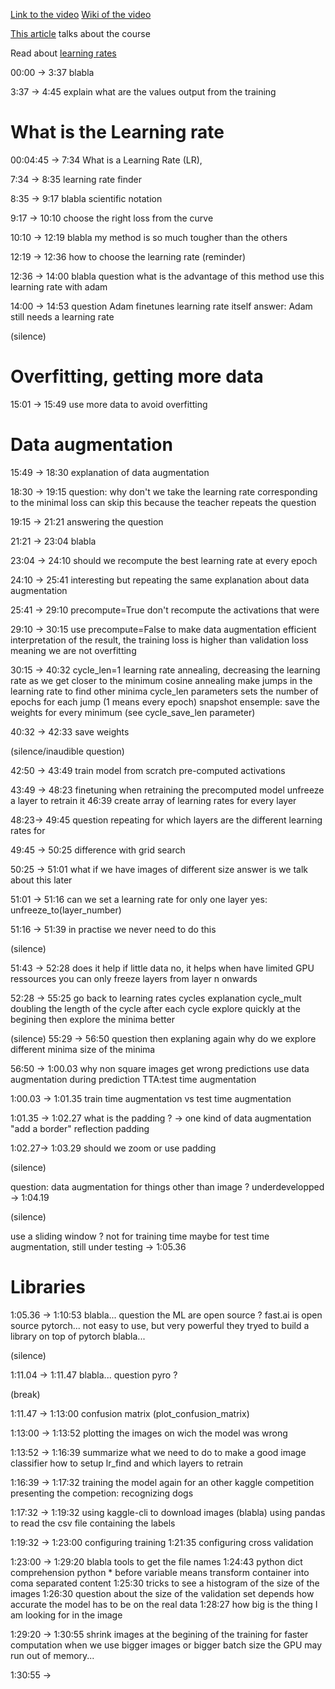 [Link to the video](https://www.youtube.com/watch?v=JNxcznsrRb8)
[Wiki of the video](http://forums.fast.ai/t/wiki-lesson-2/9399)

[This article](https://medium.com/@hiromi_suenaga/deep-learning-2-part-1-lesson-2-eeae2edd2be4) talks about the course

Read about [learning rates](https://towardsdatascience.com/understanding-learning-rates-and-how-it-improves-performance-in-deep-learning-d0d4059c1c10)

00:00 -> 3:37
blabla

3:37 -> 4:45 
explain what are the values output from the training

# What is the Learning rate

00:04:45 -> 7:34 What is a Learning Rate (LR),

7:34 -> 8:35 learning rate finder

8:35 -> 9:17 blabla scientific notation


9:17 -> 10:10
choose the right loss from the curve


10:10 -> 12:19
blabla my method is so much tougher than the others

12:19 -> 12:36
how to choose the learning rate (reminder)

12:36 -> 14:00
blabla 
question what is the advantage of this method
use this learning rate with adam

14:00 -> 14:53
question Adam finetunes learning rate itself
answer: Adam still needs a learning rate

(silence)

# Overfitting, getting more data

15:01 -> 15:49
use more data to avoid overfitting

# Data augmentation
15:49 -> 18:30
explanation of data augmentation

18:30 -> 19:15
question: why don't we take the learning rate corresponding to the minimal loss
can skip this because the teacher repeats the question

19:15 -> 21:21
answering the question

21:21 -> 23:04
blabla


23:04 -> 24:10
should we recompute the best learning rate at every epoch

24:10 -> 25:41
interesting but repeating the same explanation about data augmentation 

25:41 -> 29:10
precompute=True
don't recompute the activations that were 

29:10 -> 30:15
use precompute=False to make data augmentation efficient
interpretation of the result, the training loss is higher than validation loss meaning we are not overfitting

30:15 -> 40:32
cycle_len=1
learning rate annealing, decreasing the learning rate as we get closer to the minimum
cosine annealing
make jumps in the learning rate to find other minima
cycle_len parameters sets the number of epochs for each jump (1 means every epoch)
snapshot ensemple: save the weights for every minimum (see cycle_save_len parameter)

40:32 -> 42:33
save weights

(silence/inaudible question)

42:50 -> 43:49
train model from scratch
pre-computed activations

43:49 -> 48:23
finetuning
when retraining the precomputed model
unfreeze a layer to retrain it
46:39 create array of learning rates for every layer

48:23-> 49:45
question repeating for which layers are the different learning rates for

49:45 -> 50:25
difference with grid search

50:25 -> 51:01
what if we have images of different size
answer is we talk about this later

51:01 -> 51:16
can we set a learning rate for only one layer
yes: unfreeze_to(layer_number)

51:16 -> 51:39
in practise we never need to do this

(silence)

51:43 -> 52:28
does it help if little data
no, it helps when have limited GPU ressources
you can only freeze layers from layer n onwards


52:28 -> 55:25
go back to learning rates cycles explanation
cycle_mult doubling the length of the cycle after each cycle
explore quickly at the begining then explore the minima better

(silence)
55:29 -> 56:50
question then explaning again why do we explore different minima
size of the minima

56:50 -> 1:00.03
why non square images get wrong predictions
use data augmentation during prediction
TTA:test time augmentation

1:00.03 -> 1:01.35
train time augmentation vs test time augmentation

1:01.35 -> 1:02.27
what is the padding ?
-> one kind of data augmentation "add a border"
reflection padding


1:02.27-> 1:03.29
should we zoom or use padding

(silence)

question: data augmentation for things other than image ?
underdevelopped -> 1:04.19

(silence)

use a sliding window ?
not for training time
maybe for test time augmentation, still under testing -> 1:05.36

# Libraries

1:05.36 -> 1:10:53
blabla...
question the ML are open source ?
fast.ai is open source
pytorch... not easy to use, but very powerful
they tryed to build a library on top of pytorch
blabla...

(silence)

1:11.04 -> 1:11.47
blabla...
question pyro ?

(break)

1:11.47 -> 1:13:00
confusion matrix (plot_confusion_matrix)

1:13:00 -> 1:13:52
plotting the images on wich the model was wrong

1:13:52 -> 1:16:39
summarize what we need to do to make a good image classifier
how to setup lr_find and which layers to retrain

1:16:39 -> 1:17:32
training the model again for an other kaggle competition
presenting the competion: recognizing dogs

1:17:32 -> 1:19:32
using kaggle-cli to download images
(blabla)
using pandas to read the csv file containing the labels

1:19:32 -> 1:23:00
configuring training
1:21:35 configuring cross validation 


1:23:00 -> 1:29:20
blabla
tools to get the file names
1:24:43 python dict comprehension
python * before variable means transform container into coma separated content
1:25:30 tricks to see a histogram of the size of the images
1:26:30 question about the size of the validation set depends how accurate the model has to be on the real data
1:28:27 how big is the thing I am looking for in the image


1:29:20 -> 1:30:55
shrink images at the begining of the training for faster computation
when we use bigger images or bigger batch size the GPU may run out of memory...

1:30:55 -> 
